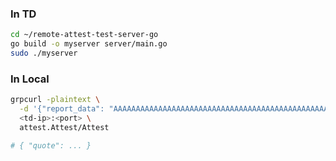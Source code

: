 ### In TD
```bash
cd ~/remote-attest-test-server-go
go build -o myserver server/main.go
sudo ./myserver
```

### In Local
```bash
grpcurl -plaintext \
  -d '{"report_data": "AAAAAAAAAAAAAAAAAAAAAAAAAAAAAAAAAAAAAAAAAAAAAAAAAAAAAAAAAAAAAAAAAAAAAA=="}' \
  <td-ip>:<port> \
  attest.Attest/Attest

# { "quote": ... }
```

